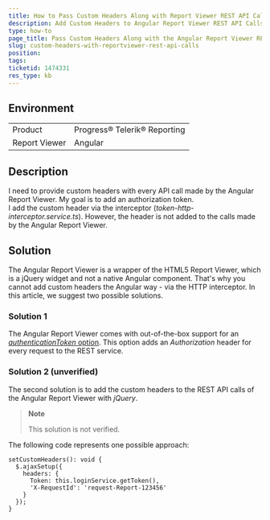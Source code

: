 ```yaml
---
title: How to Pass Custom Headers Along with Report Viewer REST API Calls from Angular Application
description: Add Custom Headers to Angular Report Viewer REST API Calls
type: how-to
page_title: Pass Custom Headers Along with the Angular Report Viewer REST API Calls
slug: custom-headers-with-reportviewer-rest-api-calls
position: 
tags: 
ticketid: 1474331
res_type: kb
---
```


## Environment
<table>
	<tbody>
		<tr>
			<td>Product</td>
			<td>Progress® Telerik® Reporting</td>
		</tr>
		<tr>
			<td>Report Viewer</td>
			<td>Angular</td>
		</tr>
	</tbody>
</table>


## Description
I need to provide custom headers with every API call made by the Angular Report Viewer. My goal is to add an authorization token.  
I add the custom header via the interceptor (*token-http-interceptor.service.ts*). However, the header is not added to the calls made by the Angular Report Viewer.

## Solution
The Angular Report Viewer is a wrapper of the HTML5 Report Viewer, which is a jQuery widget and not a native Angular component. 
That's why you cannot add custom headers the Angular way - via the HTTP interceptor. In this article, we suggest two possible solutions.

### Solution 1
The Angular Report Viewer comes with out-of-the-box support for an [*authenticationToken* option](https://docs.telerik.com/reporting/angular-report-viewer-api-options). 
This option adds an *Authorization* header for every request to the REST service.

### Solution 2 (unverified)
The second solution is to add the custom headers to the REST API calls of the Angular Report Viewer with *jQuery*. 

>**Note**
>
>This solution is not verified.

The following code represents one possible approach:
```
setCustomHeaders(): void {
  $.ajaxSetup({
    headers: {
      Token: this.loginService.getToken(),
      'X-RequestId': 'request-Report-123456'
    }
  });
}
```

